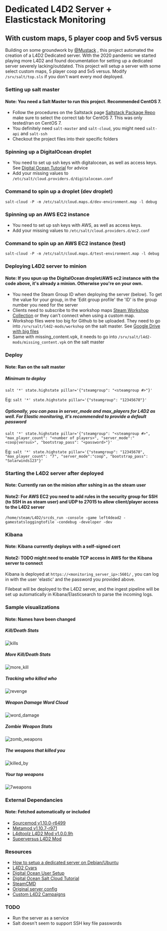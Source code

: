 # Dedicated L4D2 Server + Elasticstack Monitoring
## With custom maps, 5 player coop and 5v5 versus
Building on some groundwork by [@Mustack](https://github.com/Mustack) , this project automated the creation of a L4D2 Dedicated server. With the 2020 pandemic we started playing more L4D2 and found documentation for setting up a dedicated server severely lacking/outdated. This project will setup a server with some select custom maps, 5 player coop and 5v5 versus. Modify `/srv/salt/top.sls` if you don't want every mod deployed.

### Setting up salt master
#### Note: You need a Salt Master to run this project. Recommended CentOS 7.
- Follow the procedures on the Saltstack page [Saltstack Package Repo](https://repo.saltstack.com/#rhel) make sure to select the correct tab for CentOS 7. This was only tested/ran on CentOS 7. 
- You definitely need `salt-master` and `salt-cloud`, you might need `salt-api` and `salt-ssh`
- Checkout the project files into their specific folders

### Spinning up a DigitalOcean droplet
- You need to set up ssh keys with digitalocean, as well as access keys. See [Digital Ocean Tutorial](https://www.digitalocean.com/community/tutorials/saltstack-infrastructure-configuring-salt-cloud-to-spin-up-digitalocean-resources)  for advice
- Add your missing values to `/etc/salt/cloud.providers.d/digitalocean.conf`

### Command to spin up a droplet (dev droplet)
`salt-cloud -P -m /etc/salt/cloud.maps.d/dev-environment.map -l debug`

### Spinning up an AWS EC2 instance
- You need to set up ssh keys with AWS, as well as access keys. 
- Add your missing values to `/etc/salt/cloud.providers.d/ec2.conf`

### Command to spin up an AWS EC2 instance (test)
`salt-cloud -P -m /etc/salt/cloud.maps.d/test-environment.map -l debug`

### Deploying L4D2 server to minion
#### Note: If you spun up the DigitalOcean droplet/AWS ec2 instance with the code above, it's already a minion. Otherwise you're on your own. 
- You need the Steam Group ID when deploying the server (below). To get the value for your group, in the 'Edit group profile' the 'ID' is the group number you need for the server
- Clients need to subscribe to the workshop maps [Steam Workshop Collection](https://steamcommunity.com/sharedfiles/filedetails/?id=2218692186) or they can't connect when using a custom map.
- Workshop files were too big for Github to be uploaded. They need to go into `/srv/salt/l4d2-mods/workshop` on the salt master. See [Google Drive with big files](https://drive.google.com/drive/folders/1a0FjSMaqX_FOQyrt26YtgmdzSO_SrCBg?usp=sharing)
- Same with missing_content.vpk, it needs to go into `/srv/salt/l4d2-mods/missing_content.vpk` on the salt master

### Deploy
#### Note: Ran on the salt master
##### Minimum to deploy
`salt '*' state.highstate pillar='{"steamgroup": "<steamgroup #>"}'`

Eg: `salt '*' state.highstate pillar='{"steamgroup": "12345678"}'`

##### Optionally, you can pass in server_mode and max_players for L4D2 as well. For Elastic monitoring, it's recommended to provide a default password
`salt '*' state.highstate pillar='{"steamgroup": "<steamgroup #>", "max_player_count": "<number of players>", "server_mode":"<coop|versus>", "bootstrap_pass": "<password>"}'`

Eg: `salt '*' state.highstate pillar='{"steamgroup": "12345678", "max_player_count": "7", "server_mode":"coop", "bootstrap_pass": "Solarwinds123"}'`

### Starting the L4D2 server after deployed 
#### Note: Currently ran on the minion after sshing in as the steam user
#### Note2: For AWS EC2 you need to add rules in the security group for SSH (to SSH in as steam user) and UDP to 27015 to allow client/player access to the L4D2 server
`/home/steam/L4D2/srcds_run -console -game left4dead2 -gamestatsloggingtofile -condebug -developer -dev`

### Kibana
#### Note: Kibana currently deploys with a self-signed cert
#### Note2: TODO might need to enable TCP access in AWS for the Kibana server to connect
Kibana is deployed at `https://<monitoring_server_ip>:5601/` , you can log in with the user 'elastic' and the password you provided above.

Filebeat will be deployed to the L4D2 server, and the ingest pipeline will be set up automatically in Kibana/Elasticsearch to parse the incoming logs.

### Sample visualizations
#### Note: Names have been changed
##### Kill/Death Stats
![kills](https://user-images.githubusercontent.com/1817337/134778074-09cd6955-8253-4bc2-8cca-1e185c4570b9.JPG)

##### More Kill/Death Stats
![more_kill](https://user-images.githubusercontent.com/1817337/134778089-91949489-e08e-4c72-8d74-fb63345fa0e1.JPG)

##### Tracking who killed who
![revenge](https://user-images.githubusercontent.com/1817337/134778092-e6686679-ad3b-4367-afd8-3e180ab5f0d4.JPG)

##### Weapon Damage Word Cloud
![word_damage](https://user-images.githubusercontent.com/1817337/134778094-ae058e67-b00c-40f7-87de-6cce316959c9.JPG)

##### Zombie Weapon Stats
![zomb_weapons](https://user-images.githubusercontent.com/1817337/134778099-98f9a56c-9bdd-42ca-a765-cdd3f48d84f7.JPG)

##### The weapons that killed you
![killed_by](https://user-images.githubusercontent.com/1817337/134778101-3a1c9b4f-3ddc-4cc7-a990-c31fd424a7d6.JPG)

##### Your top weapons
![7weapons](https://user-images.githubusercontent.com/1817337/134778103-59c18a72-16dd-4e66-bf48-a6b42dd45f17.JPG)


### External Dependancies
#### Note: Fetched automatically or included
- [Sourcemod v1.10.0-r6499](https://www.sourcemod.net/)
- [Metamod v1.10.7-r971](https://www.sourcemm.net/)
- [L4dtoolz L4D2 Mod v1.0.0.9h](https://forums.alliedmods.net/showthread.php?t=93600)
- [Superversus L4D2 Mod](https://forums.alliedmods.net/showthread.php?p=830069?p=830069)

### Resources
- [How to setup a dedicated server on Debian/Ubuntu](https://steamcommunity.com/sharedfiles/filedetails/?id=895492473)
- [L4D2 Cvars](https://developer.valvesoftware.com/wiki/List_of_L4D2_Cvars)
- [Digital Ocean User Setup](https://www.digitalocean.com/community/tutorials/how-to-create-a-sudo-user-on-centos-quickstart)
- [Digital Ocean Salt Cloud Tutorial](https://www.digitalocean.com/community/tutorials/saltstack-infrastructure-configuring-salt-cloud-to-spin-up-digitalocean-resources)
- [SteamCMD](https://developer.valvesoftware.com/wiki/SteamCMD#Linux)
- [Original server config](https://www.dropbox.com/s/5i7kovj8fd2g6zv/Detailed%20Server%20Config.txt?dl=0)
- [Custom L4D2 Campaigns](https://steamcommunity.com/sharedfiles/filedetails/?id=625654184)



### TODO 
- Run the server as a service
- Salt doesn't seem to support SSH key file passwords
